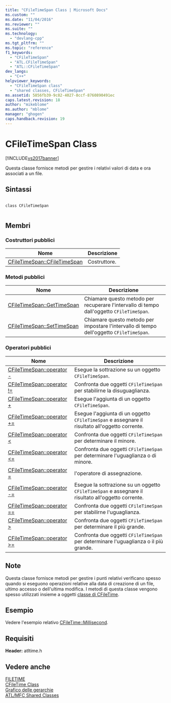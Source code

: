 ```yaml
---
title: "CFileTimeSpan Class | Microsoft Docs"
ms.custom: ""
ms.date: "11/04/2016"
ms.reviewer: ""
ms.suite: ""
ms.technology: 
  - "devlang-cpp"
ms.tgt_pltfrm: ""
ms.topic: "reference"
f1_keywords: 
  - "CFileTimeSpan"
  - "ATL.CFileTimeSpan"
  - "ATL::CFileTimeSpan"
dev_langs: 
  - "C++"
helpviewer_keywords: 
  - "CFileTimeSpan class"
  - "shared classes, CFileTimeSpan"
ms.assetid: 5856fb39-9c82-4027-8ccf-8760890491ec
caps.latest.revision: 18
author: "mikeblome"
ms.author: "mblome"
manager: "ghogen"
caps.handback.revision: 19
---
```

# CFileTimeSpan Class
[!INCLUDE[vs2017banner](../../assembler/inline/includes/vs2017banner.md)]

Questa classe fornisce metodi per gestire i relativi valori di data e ora associati a un file.  
  
## Sintassi  
  
```  
  
class CFileTimeSpan  
  
```  
  
## Membri  
  
### Costruttori pubblici  
  
|Nome|Descrizione|  
|----------|-----------------|  
|[CFileTimeSpan::CFileTimeSpan](../Topic/CFileTimeSpan::CFileTimeSpan.md)|Costruttore.|  
  
### Metodi pubblici  
  
|Nome|Descrizione|  
|----------|-----------------|  
|[CFileTimeSpan::GetTimeSpan](../Topic/CFileTimeSpan::GetTimeSpan.md)|Chiamare questo metodo per recuperare l'intervallo di tempo dall'oggetto `CFileTimeSpan`.|  
|[CFileTimeSpan::SetTimeSpan](../Topic/CFileTimeSpan::SetTimeSpan.md)|Chiamare questo metodo per impostare l'intervallo di tempo dell'oggetto `CFileTimeSpan`.|  
  
### Operatori pubblici  
  
|Nome|Descrizione|  
|----------|-----------------|  
|[CFileTimeSpan::operator \-](../Topic/CFileTimeSpan::operator%20-.md)|Esegue la sottrazione su un oggetto `CFileTimeSpan`.|  
|[CFileTimeSpan::operator \!\=](../Topic/CFileTimeSpan::operator%20!=.md)|Confronta due oggetti `CFileTimeSpan` per stabilirne la disuguaglianza.|  
|[CFileTimeSpan::operator \+](../Topic/CFileTimeSpan::operator%20+.md)|Esegue l'aggiunta di un oggetto `CFileTimeSpan`.|  
|[CFileTimeSpan::operator \+\=](../Topic/CFileTimeSpan::operator%20+=.md)|Esegue l'aggiunta di un oggetto `CFileTimeSpan` e assegnare il risultato all'oggetto corrente.|  
|[CFileTimeSpan::operator \<](../Topic/CFileTimeSpan::operator%20%3C.md)|Confronta due oggetti `CFileTimeSpan` per determinare il minore.|  
|[CFileTimeSpan::operator \<\=](../Topic/CFileTimeSpan::operator%20%3C=.md)|Confronta due oggetti `CFileTimeSpan` per determinare l'uguaglianza o di minore.|  
|[CFileTimeSpan::operator \=](../Topic/CFileTimeSpan::operator%20=.md)|l'operatore di assegnazione.|  
|[CFileTimeSpan::operator \-\=](../Topic/CFileTimeSpan::operator%20-=.md)|Esegue la sottrazione su un oggetto `CFileTimeSpan` e assegnare il risultato all'oggetto corrente.|  
|[CFileTimeSpan::operator \=\=](../Topic/CFileTimeSpan::operator%20==.md)|Confronta due oggetti `CFileTimeSpan` per stabilirne l'uguaglianza.|  
|[CFileTimeSpan::operator \>](../Topic/CFileTimeSpan::operator%20%3E.md)|Confronta due oggetti `CFileTimeSpan` per determinare il più grande.|  
|[CFileTimeSpan::operator \>\=](../Topic/CFileTimeSpan::operator%20%3E=.md)|Confronta due oggetti `CFileTimeSpan` per determinare l'uguaglianza o il più grande.|  
  
## Note  
 Questa classe fornisce metodi per gestire i punti relativi verificano spesso quando si eseguono operazioni relative alla data di creazione di un file, ultimo accesso o dell'ultima modifica.  I metodi di questa classe vengono spesso utilizzati insieme a oggetti [classe di CFileTime](../../atl-mfc-shared/reference/cfiletime-class.md).  
  
## Esempio  
 Vedere l'esempio relativo [CFileTime::Millisecond](../Topic/CFileTime::Millisecond.md).  
  
## Requisiti  
 **Header:** atltime.h  
  
## Vedere anche  
 [FILETIME](http://msdn.microsoft.com/library/windows/desktop/ms724284)   
 [CFileTime Class](../../atl-mfc-shared/reference/cfiletime-class.md)   
 [Grafico delle gerarchie](../../mfc/hierarchy-chart.md)   
 [ATL\/MFC Shared Classes](../../atl-mfc-shared/atl-mfc-shared-classes.md)